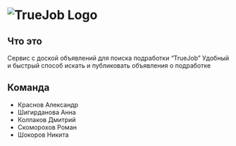 # ![TrueJob Logo](https://i.ibb.co/thT876w/Logo.png)

## Что это
Сервис с доской объявлений для поиска подработки “TrueJob”
Удобный и быстрый способ искать и публиковать объявления о подработке

## Команда
* Краснов Александр
* Шигирданова Анна
* Колпаков Дмитрий
* Скоморохов Роман
* Шокоров Никита
